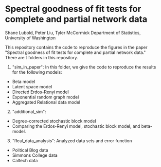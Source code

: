 # Spectral goodness of fit tests for complete and partial network data

Shane Lubold, Peter Liu, Tyler McCormick
Department of Statistics, University of Washington


This repository contains the code to reproduce the figures in the paper "Spectral goodness of fit tests for complete and partial network data." There are t folders in this repository. 

1) "sim_in_paper": In this folder, we give the code to reproduce the results for the following models: 
 - Beta model
 - Latent space model
 - Directed Erdos-Renyi model 
 - Exponential random graph model
 - Aggregated Relational data model
 
 2) "additional_sim": 
 - Degree-corrected stochastic block model 
 - Comparing the Erdos-Renyi model, stochastic block model, and beta-model.

3) "Real_data_analysis": Analyzed data sets and error function
- Political Blog data
- Simmons College data
- Caltech data
